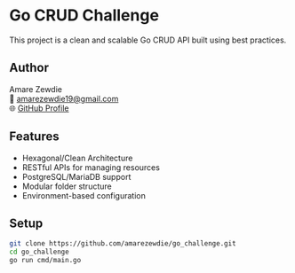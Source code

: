 # Go CRUD Challenge

This project is a clean and scalable Go CRUD API built using best practices.

## Author

Amare Zewdie  
📧 amarezewdie19@gmail.com  
🌐 [GitHub Profile](https://github.com/amarezewdie)

## Features

- Hexagonal/Clean Architecture
- RESTful APIs for managing resources
- PostgreSQL/MariaDB support
- Modular folder structure
- Environment-based configuration

## Setup

```bash
git clone https://github.com/amarezewdie/go_challenge.git
cd go_challenge
go run cmd/main.go
